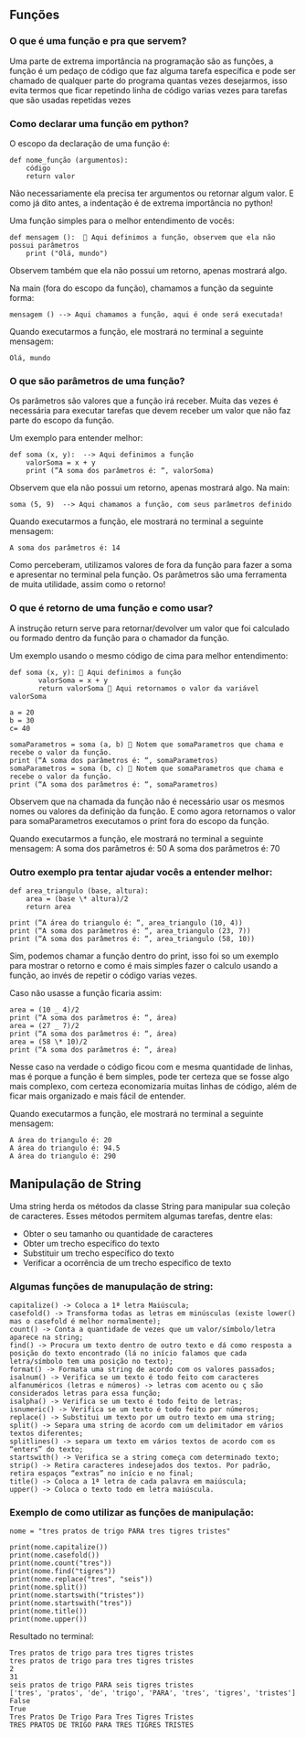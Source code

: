 ## Funções

### O que é uma função e pra que servem?

Uma parte de extrema importância na programação são as funções, a função é um pedaço de código que faz alguma tarefa específica e pode ser chamado de qualquer parte do programa quantas vezes desejarmos, isso evita termos que ficar repetindo linha de código varias vezes para tarefas que são usadas repetidas vezes

### Como declarar uma função em python?

O escopo da declaração de uma função é:

    def nome_função (argumentos):
    	código
    	return valor

Não necessariamente ela precisa ter argumentos ou retornar algum valor. E como já dito antes, a indentação é de extrema importância no python!

Uma função simples para o melhor entendimento de vocês:

    def mensagem ():   Aqui definimos a função, observem que ela não possui parâmetros
    	print ("Olá, mundo")

Observem também que ela não possui um retorno, apenas mostrará algo.

Na main (fora do escopo da função), chamamos a função da seguinte forma:

    mensagem () --> Aqui chamamos a função, aqui é onde será executada!

Quando executarmos a função, ele mostrará no terminal a seguinte mensagem:

    Olá, mundo

### O que são parâmetros de uma função?

Os parâmetros são valores que a função irá receber. Muita das vezes é necessária para executar tarefas que devem receber um valor que não faz parte do escopo da função.

Um exemplo para entender melhor:

    def soma (x, y):  --> Aqui definimos a função
        valorSoma = x + y
        print (“A soma dos parâmetros é: “, valorSoma)

Observem que ela não possui um retorno, apenas mostrará algo.
Na main:

    soma (5, 9)  --> Aqui chamamos a função, com seus parâmetros definido

Quando executarmos a função, ele mostrará no terminal a seguinte mensagem:

    A soma dos parâmetros é: 14

Como perceberam, utilizamos valores de fora da função para fazer a soma e apresentar no terminal pela função. Os parâmetros são uma ferramenta de muita utilidade, assim como o retorno!

### O que é retorno de uma função e como usar?

A instrução return serve para retornar/devolver um valor que foi calculado ou formado dentro da função para o chamador da função.

Um exemplo usando o mesmo código de cima para melhor entendimento:

    def soma (x, y):  Aqui definimos a função
           valorSoma = x + y
           return valorSoma  Aqui retornamos o valor da variável valorSoma

    a = 20
    b = 30
    c= 40

    somaParametros = soma (a, b)  Notem que somaParametros que chama e recebe o valor da função.
    print (“A soma dos parâmetros é: “, somaParametros)
    somaParametros = soma (b, c)  Notem que somaParametros que chama e recebe o valor da função.
    print (“A soma dos parâmetros é: “, somaParametros)

Observem que na chamada da função não é necessário usar os mesmos nomes ou valores da definição da função.
E como agora retornamos o valor para somaParametros executamos o print fora do escopo da função.

Quando executarmos a função, ele mostrará no terminal a seguinte mensagem:
A soma dos parâmetros é: 50
A soma dos parâmetros é: 70

### Outro exemplo pra tentar ajudar vocês a entender melhor:

    def area_triangulo (base, altura):
    	area = (base \* altura)/2
    	return area

    print (“A área do triangulo é: “, area_triangulo (10, 4))
    print (“A soma dos parâmetros é: “, area_triangulo (23, 7))
    print (“A soma dos parâmetros é: “, area_triangulo (58, 10))

Sim, podemos chamar a função dentro do print, isso foi so um exemplo para mostrar o retorno e como é mais simples fazer o calculo usando a função, ao invés de repetir o código varias vezes.

Caso não usasse a função ficaria assim:

    area = (10 _ 4)/2
    print (“A soma dos parâmetros é: “, área)
    area = (27 _ 7)/2
    print (“A soma dos parâmetros é: “, área)
    area = (58 \* 10)/2
    print (“A soma dos parâmetros é: “, área)

Nesse caso na verdade o código ficou com e mesma quantidade de linhas, mas é porque a função é bem simples, pode ter certeza que se fosse algo mais complexo, com certeza economizaria muitas linhas de código, além de ficar mais organizado e mais fácil de entender.

Quando executarmos a função, ele mostrará no terminal a seguinte mensagem:

    A área do triangulo é: 20
    A área do triangulo é: 94.5
    A área do triangulo é: 290

## Manipulação de String

Uma string herda os métodos da classe String para manipular sua coleção de caracteres. Esses métodos permitem algumas tarefas, dentre elas:

- Obter o seu tamanho ou quantidade de caracteres
- Obter um trecho específico do texto
- Substituir um trecho específico do texto
- Verificar a ocorrência de um trecho específico de texto

### Algumas funções de manupulação de string:

    capitalize() -> Coloca a 1ª letra Maiúscula;
    casefold() -> Transforma todas as letras em minúsculas (existe lower() mas o casefold é melhor normalmente);
    count() -> Conta a quantidade de vezes que um valor/símbolo/letra aparece na string;
    find() -> Procura um texto dentro de outro texto e dá como resposta a posição do texto encontrado (lá no início falamos que cada letra/símbolo tem uma posição no texto);
    format() -> Formata uma string de acordo com os valores passados;
    isalnum() -> Verifica se um texto é todo feito com caracteres alfanuméricos (letras e números) -> letras com acento ou ç são considerados letras para essa função;
    isalpha() -> Verifica se um texto é todo feito de letras;
    isnumeric() -> Verifica se um texto é todo feito por números;
    replace() -> Substitui um texto por um outro texto em uma string;
    split() -> Separa uma string de acordo com um delimitador em vários textos diferentes;
    splitlines() -> separa um texto em vários textos de acordo com os “enters” do texto;
    startswith() -> Verifica se a string começa com determinado texto;
    strip() -> Retira caracteres indesejados dos textos. Por padrão, retira espaços “extras” no início e no final;
    title() -> Coloca a 1ª letra de cada palavra em maiúscula;
    upper() -> Coloca o texto todo em letra maiúscula.

### Exemplo de como utilizar as funções de manipulação:

    nome = "tres pratos de trigo PARA tres tigres tristes"

    print(nome.capitalize())
    print(nome.casefold())
    print(nome.count("tres"))
    print(nome.find("tigres"))
    print(nome.replace("tres", "seis"))
    print(nome.split())
    print(nome.startswith("tristes"))
    print(nome.startswith("tres"))
    print(nome.title())
    print(nome.upper())

Resultado no terminal:

    Tres pratos de trigo para tres tigres tristes
    tres pratos de trigo para tres tigres tristes
    2
    31
    seis pratos de trigo PARA seis tigres tristes
    ['tres', 'pratos', 'de', 'trigo', 'PARA', 'tres', 'tigres', 'tristes']
    False
    True
    Tres Pratos De Trigo Para Tres Tigres Tristes
    TRES PRATOS DE TRIGO PARA TRES TIGRES TRISTES
